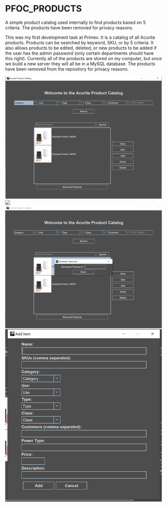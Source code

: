 # PFOC_PRODUCTS
A simple product catalog used internally to find products based on 5 criteria. The products have been removed for privacy reasons.


This was my first development task at Primex. It is a catalog of all Acurite products. Products can be searched by keyword, SKU, or by 5 criteria. It also allows products to be edited, deleted, or new products to be added if the user has the admin password (only certain departments should have this right). Currently all of the products are stored on my computer, but once we build a new server they will all be in a MySQL database. The products have been removed from the repository for privacy reasons.


![](https://github.com/ryanrych/PFOC_PRODUCTS/blob/master/Images/MainWindow.JPG)
![](Images/https://github.com/ryanrych/PFOC_PRODUCTS/blob/master/Images/ViewWindow.JPG)
![](https://github.com/ryanrych/PFOC_PRODUCTS/blob/master/Images/PasswordWindow.JPG)
![](https://github.com/ryanrych/PFOC_PRODUCTS/blob/master/Images/AddWindow.JPG)
